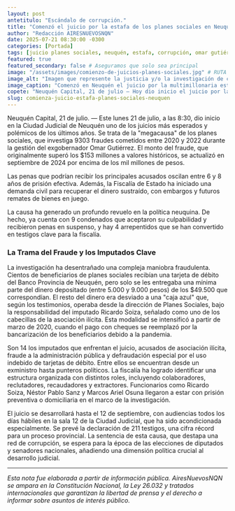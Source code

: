 ```yaml
---
layout: post
antetitulo: "Escándalo de corrupción."
title: "Comenzó el juicio por la estafa de los planes sociales en Neuquén: Una 'Megacausa' que supera los Mil Millones de Pesos."
author: "Redacción AIRESNUEVOSNQN"
date: 2025-07-21 08:30:00 -0300
categories: [Portada]
tags: [juicio planes sociales, neuquén, estafa, corrupción, omar gutiérrez, ricardo soiza, fiscalía de estado, poder judicial, fraude, megacausa, asociación ilícita, ciudad judicial]
featured: true
featured_secondary: false # Aseguramos que solo sea principal
image: "/assets/images/comienzo-de-juicios-planes-sociales.jpg" # RUTA DE LA IMAGEN (800px x 600px, proporción 4:3)
image_alt: "Imagen que represente la justicia y/o la investigación de corrupción en Neuquén."
image_caption: "Comenzó en Neuquén el juicio por la multimillonaria estafa de los planes sociales."
copete: "Neuquén Capital, 21 de julio – Hoy dio inicio el juicio por la 'megacausa' de los planes sociales, un fraude que supera los mil millones de pesos y que involucra a exfuncionarios y punteros políticos. La investigación desentrañó una compleja maniobra durante la gestión del exgobernador Omar Gutiérrez, con penas de prisión en juego y una demanda civil para recuperar los fondos sustraídos."
slug: comienza-juicio-estafa-planes-sociales-neuquen
---
```


Neuquén Capital, 21 de julio. — Este lunes 21 de julio, a las 8:30, dio inicio en la Ciudad Judicial de Neuquén uno de los juicios más esperados y polémicos de los últimos años. Se trata de la "megacausa" de los planes sociales, que investiga 9303 fraudes cometidos entre 2020 y 2022 durante la gestión del exgobernador Omar Gutiérrez. El monto del fraude, que originalmente superó los $153 millones a valores históricos, se actualizó en septiembre de 2024 por encima de los mil millones de pesos.

Las penas que podrían recibir los principales acusados oscilan entre 6 y 8 años de prisión efectiva. Además, la Fiscalía de Estado ha iniciado una demanda civil para recuperar el dinero sustraído, con embargos y futuros remates de bienes en juego.

La causa ha generado un profundo revuelo en la política neuquina. De hecho, ya cuenta con 9 condenados que aceptaron su culpabilidad y recibieron penas en suspenso, y hay 4 arrepentidos que se han convertido en testigos clave para la fiscalía.

### La Trama del Fraude y los Imputados Clave

La investigación ha desentrañado una compleja maniobra fraudulenta. Cientos de beneficiarios de planes sociales recibían una tarjeta de débito del Banco Provincia de Neuquén, pero solo se les entregaba una mínima parte del dinero depositado (entre 5.000 y 9.000 pesos) de los $49.500 que correspondían. El resto del dinero era desviado a una "caja azul" que, según los testimonios, operaba desde la dirección de Planes Sociales, bajo la responsabilidad del imputado Ricardo Soiza, señalado como uno de los cabecillas de la asociación ilícita. Esta modalidad se intensificó a partir de marzo de 2020, cuando el pago con cheques se reemplazó por la bancarización de los beneficiarios debido a la pandemia.

Son 14 los imputados que enfrentan el juicio, acusados de asociación ilícita, fraude a la administración pública y defraudación especial por el uso indebido de tarjetas de débito. Entre ellos se encuentran desde un exministro hasta punteros políticos. La fiscalía ha logrado identificar una estructura organizada con distintos roles, incluyendo colaboradores, reclutadores, recaudadores y extractores. Funcionarios como Ricardo Soiza, Néstor Pablo Sanz y Marcos Ariel Osuna llegaron a estar con prisión preventiva o domiciliaria en el marco de la investigación.

El juicio se desarrollará hasta el 12 de septiembre, con audiencias todos los días hábiles en la sala 12 de la Ciudad Judicial, que ha sido acondicionada especialmente. Se prevé la declaración de 211 testigos, una cifra récord para un proceso provincial. La sentencia de esta causa, que destapa una red de corrupción, se espera para la época de las elecciones de diputados y senadores nacionales, añadiendo una dimensión política crucial al desarrollo judicial.

---
*Esta nota fue elaborada a partir de información pública. AiresNuevosNQN se ampara en la Constitución Nacional, la Ley 26.032 y tratados internacionales que garantizan la libertad de prensa y el derecho a informar sobre asuntos de interés público.*